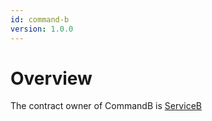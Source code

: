 ```yaml
---
id: command-b
version: 1.0.0
---
```


# Overview

The contract owner of CommandB is [ServiceB](../../services/service-b/index.md)
